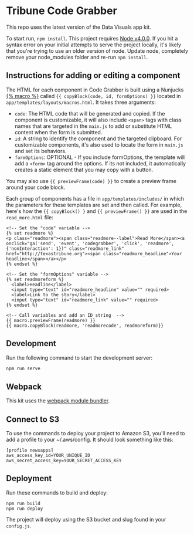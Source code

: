 # Tribune Code Grabber

This repo uses the latest version of the Data Visuals app kit.

To start run, `npm install`. This project requires [Node v4.0.0](https://nodejs.org/en/blog/release/v4.0.0/). If you hit a syntax error on your initial attempts to serve the project locally, it's likely that you're trying to use an older version of node. Update node, completely remove your node_modules folder and re-run `npm install`.

## Instructions for adding or editing a component

The HTML for each component in Code Grabber is built using a Nunjucks [{% macro %}](https://mozilla.github.io/nunjucks/templating.html#macro) called `{{ copyBlock(code, id, formOptions) }}` located in `app/templates/layouts/macros.html`. It takes three arguments:
+ `code`: The HTML code that will be generated and copied. If the component is customizable, it will also include `<span>` tags with class names that are targeted in the `main.js` to add or substitute HTML content when the form is submitted.
+ `id`: A string to identify the component and the targeted clipboard. For customizable components, it's also used to locate the form in `main.js` and set its behaviors.
+ `formOptions`: OPTIONAL - If you include formOptions, the template will add a `<form>` tag around the options. If its not included, it automatically creates a static element that you may copy with a button.

You may also use `{{ previewFrame(code) }}` to create a preview frame around your code block.

Each group of components has a file in `app/templates/includes/` in which the parameters for these templates are set and then called. For example, here's how the `{{ copyBlock() }` and `{{ previewFrame() }}` are used in the `read_more.html` file:

```
<!-- Set the "code" variable -->
{% set readmore %}
<p class="readmore"><span class="readmore--label">Read More</span><a onclick="ga('send', 'event', 'codegrabber', 'click', 'readmore', {'nonInteraction': 1})" class="readmore_link" href="http://texastribune.org"><span class="readmore_headline">Your headline</span></a></p>
{% endset %}

<!-- Set the "formOptions" variable -->
{% set readmoreform %}
  <label>Headline</label>
  <input type="text" id="readmore_headline" value="" required>
  <label>Link to the story</label>
  <input type="text" id="readmore_link" value="" required>
{% endset %}

<!-- Call variables and add an ID string  -->
{{ macro.previewFrame(readmore) }}
{{ macro.copyBlock(readmore, 'readmorecode', readmoreform)}}

```

## Development

Run the following command to start the development server:

```sh
npm run serve
```

## Webpack

This kit uses the [webpack module bundler](https://webpack.github.io/).

## Connect to S3

To use the commands to deploy your project to Amazon S3, you'll need to add a profile to your ~/.aws/config. It should look something like this:

```
[profile newsapps]
aws_access_key_id=YOUR_UNIQUE_ID
aws_secret_access_key=YOUR_SECRET_ACCESS_KEY
```

## Deployment

Run these commands to build and deploy:

```
npm run build
npm run deploy
```

The project will deploy using the S3 bucket and slug found in your `config.js`.
